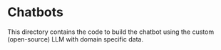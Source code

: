 # Chatbots
This directory contains the code to build the chatbot using the custom (open-source) LLM with domain specific data.
